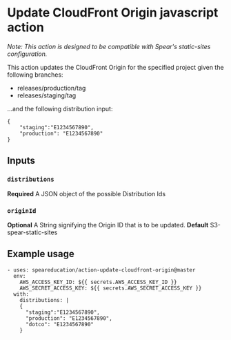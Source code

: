 # Update CloudFront Origin javascript action
*Note: This action is designed to be compatible with Spear's static-sites configuration.*

This action updates the CloudFront Origin for the specified project given the following branches:
- releases/production/tag
- releases/staging/tag

...and the following distribution input:
```
{ 
    "staging":"E1234567890",
    "production": "E1234567890"
}
```

## Inputs

### `distributions`
**Required** A JSON object of the possible Distribution Ids

### `originId`
**Optional** A String signifying the Origin ID that is to be updated.
**Default** S3-spear-static-sites

## Example usage
```
- uses: speareducation/action-update-cloudfront-origin@master
  env:
    AWS_ACCESS_KEY_ID: ${{ secrets.AWS_ACCESS_KEY_ID }}
    AWS_SECRET_ACCESS_KEY: ${{ secrets.AWS_SECRET_ACCESS_KEY }}
  with:
    distributions: |
    { 
      "staging":"E1234567890",
      "production": "E1234567890",
      "dotco": "E1234567890"
    }
